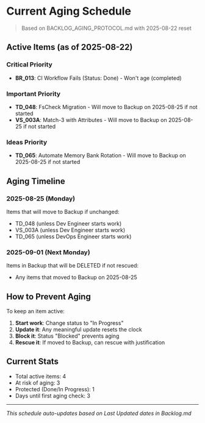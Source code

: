 # Current Aging Schedule

> Based on BACKLOG_AGING_PROTOCOL.md with 2025-08-22 reset

## Active Items (as of 2025-08-22)

### Critical Priority
- **BR_013**: CI Workflow Fails (Status: Done) - Won't age (completed)

### Important Priority  
- **TD_048**: FsCheck Migration - Will move to Backup on 2025-08-25 if not started
- **VS_003A**: Match-3 with Attributes - Will move to Backup on 2025-08-25 if not started

### Ideas Priority
- **TD_065**: Automate Memory Bank Rotation - Will move to Backup on 2025-08-25 if not started

## Aging Timeline

### 2025-08-25 (Monday)
Items that will move to Backup if unchanged:
- TD_048 (unless Dev Engineer starts work)
- VS_003A (unless Dev Engineer starts work)  
- TD_065 (unless DevOps Engineer starts work)

### 2025-09-01 (Next Monday)
Items in Backup that will be DELETED if not rescued:
- Any items that moved to Backup on 2025-08-25

## How to Prevent Aging

To keep an item active:
1. **Start work**: Change status to "In Progress"
2. **Update it**: Any meaningful update resets the clock
3. **Block it**: Status "Blocked" prevents aging
4. **Rescue it**: If moved to Backup, can rescue with justification

## Current Stats
- Total active items: 4
- At risk of aging: 3
- Protected (Done/In Progress): 1
- Days until first aging check: 3

---

*This schedule auto-updates based on Last Updated dates in Backlog.md*